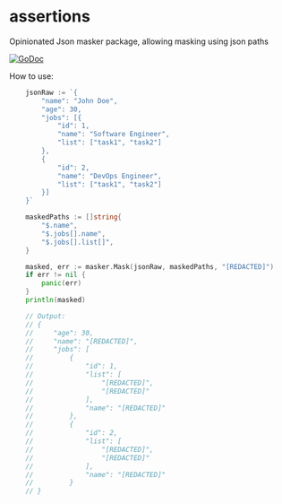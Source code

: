# assertions
Opinionated Json masker package, allowing masking using json paths

[![GoDoc](https://img.shields.io/badge/pkg.go.dev-doc-blue)](http://pkg.go.dev/github.com/AndrewHany/json-masker)

How to use:

```go
	jsonRaw := `{
		"name": "John Doe",
		"age": 30,
		"jobs": [{
			"id": 1,
			"name": "Software Engineer",
			"list": ["task1", "task2"]
		},
		{
			"id": 2,
			"name": "DevOps Engineer",
			"list": ["task1", "task2"]
		}]
	}`

	maskedPaths := []string{
		"$.name",
		"$.jobs[].name",
		"$.jobs[].list[]",
	}

	masked, err := masker.Mask(jsonRaw, maskedPaths, "[REDACTED]")
	if err != nil {
		panic(err)
	}
	println(masked)

    // Output:
    // {
    //     "age": 30,
    //     "name": "[REDACTED]",
    //     "jobs": [
    //         {
    //             "id": 1,
    //             "list": [
    //                 "[REDACTED]",
    //                 "[REDACTED]"
    //             ],
    //             "name": "[REDACTED]"
    //         },
    //         {
    //             "id": 2,
    //             "list": [
    //                 "[REDACTED]",
    //                 "[REDACTED]"
    //             ],
    //             "name": "[REDACTED]"
    //         }
    // }
```